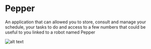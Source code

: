# Pepper
An application that can allowed you to store, consult and manage your schedule, your tasks to do and access to a few numbers that could be useful to you linked to a robot named Pepper

![alt text]()
